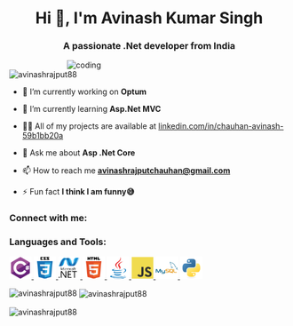 <h1 align="center">Hi 👋, I'm Avinash Kumar Singh</h1>
<h3 align="center">A passionate .Net developer from India</h3>
<img align="right" alt="coding" width="400" src="https://user-images.githubusercontent.com/74038190/264141683-8aa99f6c-267d-4977-9cd3-1a4c11675863.gif">

<p align="left"> <img src="https://komarev.com/ghpvc/?username=avinashrajput88&label=Profile%20views&color=0e75b6&style=flat" alt="avinashrajput88" /> </p>

- 🔭 I’m currently working on **Optum**

- 🌱 I’m currently learning **Asp.Net MVC**

- 👨‍💻 All of my projects are available at [linkedin.com/in/chauhan-avinash-59b1bb20a](linkedin.com/in/chauhan-avinash-59b1bb20a)

- 💬 Ask me about **Asp .Net Core**

- 📫 How to reach me **avinashrajputchauhan@gmail.com**

- ⚡ Fun fact **I think I am funny😅**

<h3 align="left">Connect with me:</h3>
<p align="left">
</p>

<h3 align="left">Languages and Tools:</h3>
<p align="left"> <a href="https://www.w3schools.com/cs/" target="_blank" rel="noreferrer"> <img src="https://raw.githubusercontent.com/devicons/devicon/master/icons/csharp/csharp-original.svg" alt="csharp" width="40" height="40"/> </a> <a href="https://www.w3schools.com/css/" target="_blank" rel="noreferrer"> <img src="https://raw.githubusercontent.com/devicons/devicon/master/icons/css3/css3-original-wordmark.svg" alt="css3" width="40" height="40"/> </a> <a href="https://dotnet.microsoft.com/" target="_blank" rel="noreferrer"> <img src="https://raw.githubusercontent.com/devicons/devicon/master/icons/dot-net/dot-net-original-wordmark.svg" alt="dotnet" width="40" height="40"/> </a> <a href="https://www.w3.org/html/" target="_blank" rel="noreferrer"> <img src="https://raw.githubusercontent.com/devicons/devicon/master/icons/html5/html5-original-wordmark.svg" alt="html5" width="40" height="40"/> </a> <a href="https://www.java.com" target="_blank" rel="noreferrer"> <img src="https://raw.githubusercontent.com/devicons/devicon/master/icons/java/java-original.svg" alt="java" width="40" height="40"/> </a> <a href="https://developer.mozilla.org/en-US/docs/Web/JavaScript" target="_blank" rel="noreferrer"> <img src="https://raw.githubusercontent.com/devicons/devicon/master/icons/javascript/javascript-original.svg" alt="javascript" width="40" height="40"/> </a> <a href="https://www.mysql.com/" target="_blank" rel="noreferrer"> <img src="https://raw.githubusercontent.com/devicons/devicon/master/icons/mysql/mysql-original-wordmark.svg" alt="mysql" width="40" height="40"/> </a> <a href="https://www.python.org" target="_blank" rel="noreferrer"> <img src="https://raw.githubusercontent.com/devicons/devicon/master/icons/python/python-original.svg" alt="python" width="40" height="40"/> </a> </p>

<p><img align="left" src="https://github-readme-stats.vercel.app/api/top-langs?username=avinashrajput88&show_icons=true&locale=en&layout=compact" alt="avinashrajput88" /></p>

<p>&nbsp;<img align="center" src="https://github-readme-stats.vercel.app/api?username=avinashrajput88&show_icons=true&locale=en" alt="avinashrajput88" /></p>

<p><img align="center" src="https://github-readme-streak-stats.herokuapp.com/?user=avinashrajput88&" alt="avinashrajput88" /></p>
